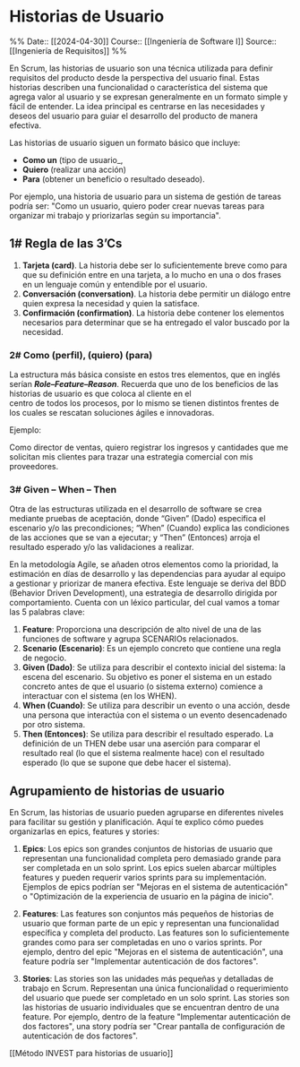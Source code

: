 # Historias de Usuario

%%
Date:: [[2024-04-30]]
Course:: [[Ingeniería de Software I]]
Source:: [[Ingeniería de Requisitos]]
%%

En Scrum, las historias de usuario son una técnica utilizada para definir requisitos del producto desde la perspectiva del usuario final. Estas historias describen una funcionalidad o característica del sistema que agrega valor al usuario y se expresan generalmente en un formato simple y fácil de entender. La idea principal es centrarse en las necesidades y deseos del usuario para guiar el desarrollo del producto de manera efectiva.

Las historias de usuario siguen un formato básico que incluye:

- **Como un** (tipo de usuario_,
- **Quiero** (realizar una acción)
- **Para** (obtener un beneficio o resultado deseado).

Por ejemplo, una historia de usuario para un sistema de gestión de tareas podría ser: "Como un usuario, quiero poder crear nuevas tareas para organizar mi trabajo y priorizarlas según su importancia".

## 1# Regla de las 3’Cs

1. **Tarjeta (card)**. La historia debe ser lo suficientemente breve como para que su definición entre en una tarjeta, a lo mucho en una o dos frases en un lenguaje común y entendible por el usuario.
2. **Conversación (conversation)**. La historia debe permitir un diálogo entre quien expresa la necesidad y quien la satisface.
3. **Confirmación (confirmation)**. La historia debe contener los elementos necesarios para determinar que se ha entregado el valor buscado por la necesidad.

### 2# Como (perfil), (quiero) (para)

La estructura más básica consiste en estos tres elementos, que en inglés serían **_Role–Feature–Reason_**. Recuerda que uno de los beneficios de las historias de usuario es que coloca al cliente en el  
centro de todos los procesos, por lo mismo se tienen distintos frentes de los cuales se rescatan soluciones ágiles e innovadoras.

Ejemplo:

Como director de ventas, quiero registrar los ingresos y cantidades que me solicitan mis clientes para trazar una estrategia comercial con mis proveedores.

### 3# Given – When – Then

Otra de las estructuras utilizada en el desarrollo de software se crea mediante pruebas de aceptación, donde “Given” (Dado) especifica el escenario y/o las precondiciones; “When” (Cuando) explica las condiciones de las acciones que se van a ejecutar; y “Then” (Entonces) arroja el resultado esperado y/o las validaciones a realizar.

En la metodología Agile, se añaden otros elementos como la prioridad, la estimación en días de desarrollo y las dependencias para ayudar al equipo a gestionar y priorizar de manera efectiva. Este lenguaje se deriva del BDD (Behavior Driven Development), una estrategia de desarrollo dirigida por comportamiento. Cuenta con un léxico particular, del cual vamos a tomar las 5 palabras clave:

1. **Feature**: Proporciona una descripción de alto nivel de una de las funciones de software y agrupa SCENARIOs relacionados.
2. **Scenario (Escenario)**: Es un ejemplo concreto que contiene una regla de negocio.
3. **Given (Dado)**: Se utiliza para describir el contexto inicial del sistema: la escena del escenario. Su objetivo es poner el sistema en un estado concreto antes de que el usuario (o sistema externo) comience a interactuar con el sistema (en los WHEN).
4. **When (Cuando)**: Se utiliza para describir un evento o una acción, desde una persona que interactúa con el sistema o un evento desencadenado por otro sistema.
5. **Then (Entonces)**: Se utiliza para describir el resultado esperado. La definición de un THEN debe usar una aserción para comparar el resultado real (lo que el sistema realmente hace) con el resultado esperado (lo que se supone que debe hacer el sistema).


## Agrupamiento de historias de usuario

En Scrum, las historias de usuario pueden agruparse en diferentes niveles para facilitar su gestión y planificación. Aquí te explico cómo puedes organizarlas en epics, features y stories:

1. **Epics**: Los epics son grandes conjuntos de historias de usuario que representan una funcionalidad completa pero demasiado grande para ser completada en un solo sprint. Los epics suelen abarcar múltiples features y pueden requerir varios sprints para su implementación. Ejemplos de epics podrían ser "Mejoras en el sistema de autenticación" o "Optimización de la experiencia de usuario en la página de inicio".

2. **Features**: Las features son conjuntos más pequeños de historias de usuario que forman parte de un epic y representan una funcionalidad específica y completa del producto. Las features son lo suficientemente grandes como para ser completadas en uno o varios sprints. Por ejemplo, dentro del epic "Mejoras en el sistema de autenticación", una feature podría ser "Implementar autenticación de dos factores".

3. **Stories**: Las stories son las unidades más pequeñas y detalladas de trabajo en Scrum. Representan una única funcionalidad o requerimiento del usuario que puede ser completado en un solo sprint. Las stories son las historias de usuario individuales que se encuentran dentro de una feature. Por ejemplo, dentro de la feature "Implementar autenticación de dos factores", una story podría ser "Crear pantalla de configuración de autenticación de dos factores".


[[Método INVEST para historias de usuario]]